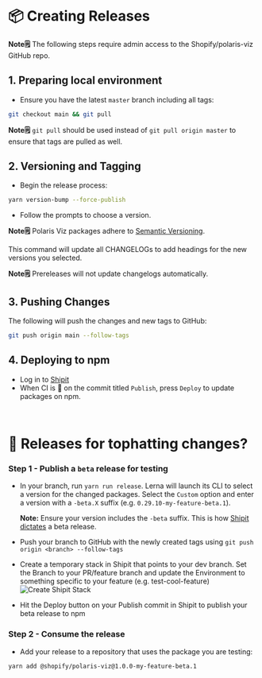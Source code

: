 # 📦 Creating Releases

**Note🗒️** The following steps require admin access to the Shopify/polaris-viz GitHub repo.

## 1. Preparing local environment

- Ensure you have the latest `master` branch including all tags:

```sh
git checkout main && git pull
```

**Note🗒️** `git pull` should be used instead of `git pull origin master` to ensure that tags are pulled as well.

## 2. Versioning and Tagging

- Begin the release process:

```sh
yarn version-bump --force-publish
```

- Follow the prompts to choose a version.

**Note🗒️** Polaris Viz packages adhere to [Semantic Versioning](http://semver.org/spec/v2.0.0.html).

This command will update all CHANGELOGs to add headings for the new versions you selected.

**Note🗒️** Prereleases will not update changelogs automatically.

## 3. Pushing Changes

The following will push the changes and new tags to GitHub:

```sh
git push origin main --follow-tags
```

## 4. Deploying to npm

- Log in to [Shipit](https://shipit.shopify.io/shopify/polaris-viz)
- When CI is 🍏 on the commit titled `Publish`, press `Deploy` to update packages on npm.

<br />

# 🎩 Releases for tophatting changes?

### Step 1 - Publish a `beta` release for testing

- In your branch, run `yarn run release`. Lerna will launch its CLI to select a version for the changed packages. Select the `Custom` option and enter a version with a `-beta.X` suffix (e.g. `0.29.10-my-feature-beta.1`).

  **Note:** Ensure your version includes the `-beta` suffix. This is how [Shipit dictates](https://github.com/Shopify/shipit-engine/blob/master/lib/snippets/publish-lerna-independent-packages#L7-L12) a beta release.

- Push your branch to GitHub with the newly created tags using `git push origin <branch> --follow-tags`
- Create a temporary stack in Shipit that points to your dev branch. Set the Branch to your PR/feature branch and update the Environment to something specific to your feature (e.g. test-cool-feature)
  ![Create Shipit Stack](../images/shipit-stack.png)

- Hit the Deploy button on your Publish commit in Shipit to publish your beta release to npm

### Step 2 - Consume the release

- Add your release to a repository that uses the package you are testing:

```sh
yarn add @shopify/polaris-viz@1.0.0-my-feature-beta.1
```
